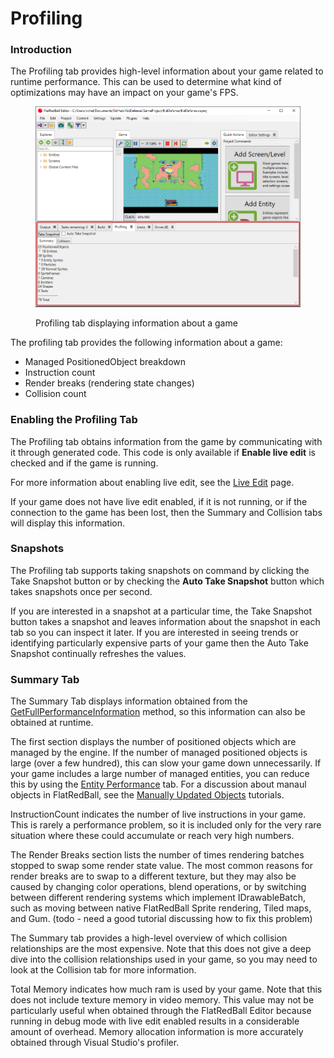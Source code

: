 # Profiling

### Introduction

The Profiling tab provides high-level information about your game related to runtime performance. This can be used to determine what kind of optimizations may have an impact on your game's FPS.

<figure><img src="../.gitbook/assets/image (296).png" alt=""><figcaption><p>Profiling tab displaying information about a game</p></figcaption></figure>

The profiling tab provides the following information about a game:

* Managed PositionedObject breakdown
* Instruction count
* Render breaks (rendering state changes)
* Collision count

### Enabling the Profiling Tab

The Profiling tab obtains information from the game by communicating with it through generated code. This code is only available if **Enable live edit** is checked and if the game is running.

For more information about enabling live edit, see the [Live Edit](enable-live-edit/) page.

If your game does not have live edit enabled, if it is not running, or if the connection to the game has been lost, then the Summary and Collision tabs will display this information.

### Snapshots

The Profiling tab supports taking snapshots on command by clicking the Take Snapshot button or by checking the **Auto Take Snapshot** button which takes snapshots once per second.

If you are interested in a snapshot at a particular time, the Take Snapshot button takes a snapshot and leaves information about the snapshot in each tab so you can inspect it later. If you are interested in seeing trends or identifying particularly expensive parts of your game then the Auto Take Snapshot continually refreshes the values.

### Summary Tab

The Summary Tab displays information obtained from the [GetFullPerformanceInformation](../api/flatredball/debugging/debugger/getfullperformanceinformation.md) method, so this information can also be obtained at runtime.

The first section displays the number of positioned objects which are managed by the engine. If the number of managed positioned objects is large (over a few hundred), this can slow your game down unnecessarily. If your game includes a large number of managed entities, you can reduce this by using the [Entity Performance](entities/entity-performance.md) tab. For a discussion about manaul objects in FlatRedBall, see the [Manually Updated Objects](../tutorials/code-tutorials/tutorials-a-walkthrough-on-improving-performance/flatredballxna-tutorials-manually-updated-objects/) tutorials.

InstructionCount indicates the number of live instructions in your game. This is rarely a performance problem, so it is included only for the very rare situation where these could accumulate or reach very high numbers.

The Render Breaks section lists the number of times rendering batches stopped to swap some render state value. The most common reasons for render breaks are to swap to a different texture, but they may also be caused by changing color operations, blend operations, or by switching between different rendering systems which implement IDrawableBatch, such as moving between native FlatRedBall Sprite rendering, Tiled maps, and Gum. (todo - need a good tutorial discussing how to fix this problem)

The Summary tab provides a high-level overview of which collision relationships are the most expensive. Note that this does not give a deep dive into the collision relationships used in your game, so you may need to look at the Collision tab for more information.

Total Memory indicates how much ram is used by your game. Note that this does not include texture memory in video memory. This value may not be particularly useful when obtained through the FlatRedBall Editor because running in debug mode with live edit enabled results in a considerable amount of overhead. Memory allocation information is more accurately obtained through Visual Studio's profiler.



